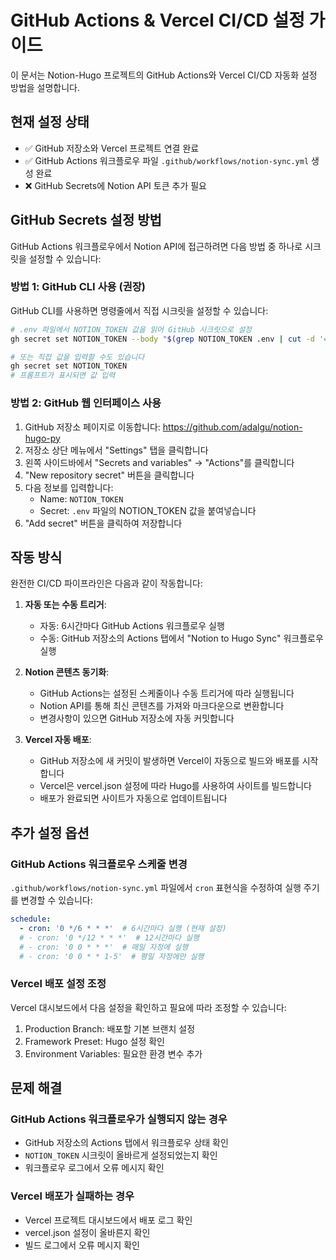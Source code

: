 # GitHub Actions & Vercel CI/CD 설정 가이드

이 문서는 Notion-Hugo 프로젝트의 GitHub Actions와 Vercel CI/CD 자동화 설정 방법을 설명합니다.

## 현재 설정 상태

- ✅ GitHub 저장소와 Vercel 프로젝트 연결 완료
- ✅ GitHub Actions 워크플로우 파일 `.github/workflows/notion-sync.yml` 생성 완료
- ❌ GitHub Secrets에 Notion API 토큰 추가 필요

## GitHub Secrets 설정 방법

GitHub Actions 워크플로우에서 Notion API에 접근하려면 다음 방법 중 하나로 시크릿을 설정할 수 있습니다:

### 방법 1: GitHub CLI 사용 (권장)

GitHub CLI를 사용하면 명령줄에서 직접 시크릿을 설정할 수 있습니다:

```bash
# .env 파일에서 NOTION_TOKEN 값을 읽어 GitHub 시크릿으로 설정
gh secret set NOTION_TOKEN --body "$(grep NOTION_TOKEN .env | cut -d '=' -f2)"

# 또는 직접 값을 입력할 수도 있습니다
gh secret set NOTION_TOKEN
# 프롬프트가 표시되면 값 입력
```

### 방법 2: GitHub 웹 인터페이스 사용

1. GitHub 저장소 페이지로 이동합니다: https://github.com/adalgu/notion-hugo-py
2. 저장소 상단 메뉴에서 "Settings" 탭을 클릭합니다
3. 왼쪽 사이드바에서 "Secrets and variables" → "Actions"를 클릭합니다
4. "New repository secret" 버튼을 클릭합니다
5. 다음 정보를 입력합니다:
   - Name: `NOTION_TOKEN`
   - Secret: `.env` 파일의 NOTION_TOKEN 값을 붙여넣습니다
6. "Add secret" 버튼을 클릭하여 저장합니다

## 작동 방식

완전한 CI/CD 파이프라인은 다음과 같이 작동합니다:

1. **자동 또는 수동 트리거**:
   - 자동: 6시간마다 GitHub Actions 워크플로우 실행
   - 수동: GitHub 저장소의 Actions 탭에서 "Notion to Hugo Sync" 워크플로우 실행

2. **Notion 콘텐츠 동기화**:
   - GitHub Actions는 설정된 스케줄이나 수동 트리거에 따라 실행됩니다
   - Notion API를 통해 최신 콘텐츠를 가져와 마크다운으로 변환합니다
   - 변경사항이 있으면 GitHub 저장소에 자동 커밋합니다

3. **Vercel 자동 배포**:
   - GitHub 저장소에 새 커밋이 발생하면 Vercel이 자동으로 빌드와 배포를 시작합니다
   - Vercel은 vercel.json 설정에 따라 Hugo를 사용하여 사이트를 빌드합니다
   - 배포가 완료되면 사이트가 자동으로 업데이트됩니다

## 추가 설정 옵션

### GitHub Actions 워크플로우 스케줄 변경

`.github/workflows/notion-sync.yml` 파일에서 `cron` 표현식을 수정하여 실행 주기를 변경할 수 있습니다:

```yaml
schedule:
  - cron: '0 */6 * * *'  # 6시간마다 실행 (현재 설정)
  # - cron: '0 */12 * * *'  # 12시간마다 실행
  # - cron: '0 0 * * *'  # 매일 자정에 실행
  # - cron: '0 0 * * 1-5'  # 평일 자정에만 실행
```

### Vercel 배포 설정 조정

Vercel 대시보드에서 다음 설정을 확인하고 필요에 따라 조정할 수 있습니다:

1. Production Branch: 배포할 기본 브랜치 설정
2. Framework Preset: Hugo 설정 확인
3. Environment Variables: 필요한 환경 변수 추가

## 문제 해결

### GitHub Actions 워크플로우가 실행되지 않는 경우

- GitHub 저장소의 Actions 탭에서 워크플로우 상태 확인
- `NOTION_TOKEN` 시크릿이 올바르게 설정되었는지 확인
- 워크플로우 로그에서 오류 메시지 확인

### Vercel 배포가 실패하는 경우

- Vercel 프로젝트 대시보드에서 배포 로그 확인
- vercel.json 설정이 올바른지 확인
- 빌드 로그에서 오류 메시지 확인
